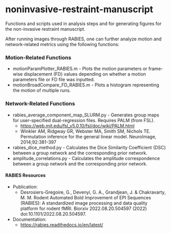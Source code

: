 # noninvasive-restraint-manuscript
Functions and scripts used in analysis steps and for generating figures for the non-invasive restraint manuscript.

After running images through RABIES, one can further analyze motion and network-related metrics using the following functions:

### Motion-Related Functions
  * motionParamPlotter_RABIES.m - Plots the motion parameters or frame-wise displacement (FD) values depending on whether a motion parameters file or FD file was inputted.
  * motionBroadCompare_FD_RABIES.m - Plots a histogram representing the motion of multiple runs.

### Network-Related Functions
  * rabies_average_component_map_SLURM.py - Generates group maps for user-specified dual-regression files. Requires PALM (from FSL).
    *   https://web.mit.edu/fsl_v5.0.10/fsl/doc/wiki/PALM.html
    *   Winkler AM, Ridgway GR, Webster MA, Smith SM, Nichols TE. Permutation inference for the general linear model. NeuroImage, 2014;92:381-397
  * rabies_dice_method.py - Calculates the Dice Similarity Coefficient (DSC) between a group network and the corresponding prior network.
  * amplitude_correlations.py - Calculates the amplitude correspondence between a group network and the corresponding prior network.

#### RABIES Resources
* Publication:
   *  Desrosiers-Gregoire, G., Devenyi, G. A., Grandjean, J. & Chakravarty, M. M. Rodent Automated Bold Improvement of EPI Sequences (RABIES): A standardized image processing and data quality platform for rodent fMRI. Biorxiv 2022.08.20.504597 (2022) doi:10.1101/2022.08.20.504597.
* Documentation:
   *  https://rabies.readthedocs.io/en/latest/

